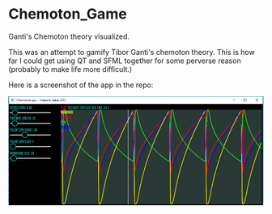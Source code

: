 # Chemoton_Game
Ganti's Chemoton theory visualized.

This was an attempt to gamify Tibor Ganti's chemoton theory. This is how far I could get using QT and SFML together for some perverse reason (probably to make life more difficult.)


Here is a screenshot of the app in the repo:


<img src="https://github.com/raggedgenes/Chemoton_Game/blob/master/screenshot.png" />


